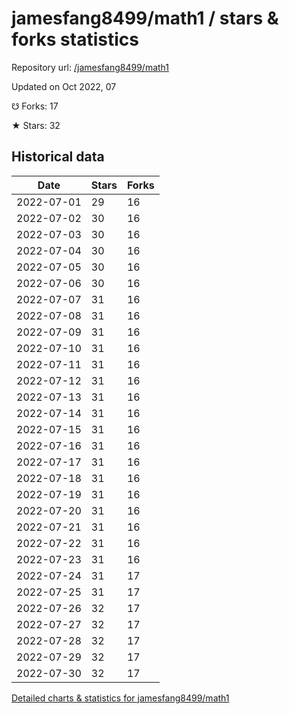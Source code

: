 # jamesfang8499/math1 / stars & forks statistics

Repository url: [/jamesfang8499/math1](https://github.com/jamesfang8499/math1)

Updated on Oct 2022, 07

☋ Forks: 17

★ Stars: 32

## Historical data
| Date | Stars | Forks |
|------|-------|-------|
| 2022-07-01 | 29 | 16 | 
| 2022-07-02 | 30 | 16 | 
| 2022-07-03 | 30 | 16 | 
| 2022-07-04 | 30 | 16 | 
| 2022-07-05 | 30 | 16 | 
| 2022-07-06 | 30 | 16 | 
| 2022-07-07 | 31 | 16 | 
| 2022-07-08 | 31 | 16 | 
| 2022-07-09 | 31 | 16 | 
| 2022-07-10 | 31 | 16 | 
| 2022-07-11 | 31 | 16 | 
| 2022-07-12 | 31 | 16 | 
| 2022-07-13 | 31 | 16 | 
| 2022-07-14 | 31 | 16 | 
| 2022-07-15 | 31 | 16 | 
| 2022-07-16 | 31 | 16 | 
| 2022-07-17 | 31 | 16 | 
| 2022-07-18 | 31 | 16 | 
| 2022-07-19 | 31 | 16 | 
| 2022-07-20 | 31 | 16 | 
| 2022-07-21 | 31 | 16 | 
| 2022-07-22 | 31 | 16 | 
| 2022-07-23 | 31 | 16 | 
| 2022-07-24 | 31 | 17 | 
| 2022-07-25 | 31 | 17 | 
| 2022-07-26 | 32 | 17 | 
| 2022-07-27 | 32 | 17 | 
| 2022-07-28 | 32 | 17 | 
| 2022-07-29 | 32 | 17 | 
| 2022-07-30 | 32 | 17 | 


[Detailed charts & statistics for jamesfang8499/math1](https://reviewgithub.com/rep/jamesfang8499/math1)
